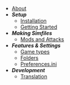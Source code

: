 <!-- docs/_sidebar.md -->

<!-- * [Index](./) -->
* [About](./about)
* ***Setup***
    * [Installation](./install)
    * [Getting Started](./getting-started)
* ***Making Simfiles***
    * [Mods and Attacks](./making-simfiles-mods-attacks.md)
* ***Features & Settings***
    * [Game types](./game-types)
    * [Folders](./folders)
    * [Preferences.ini](./preferencesini)
* ***Development***
    * [Translation](./translation)